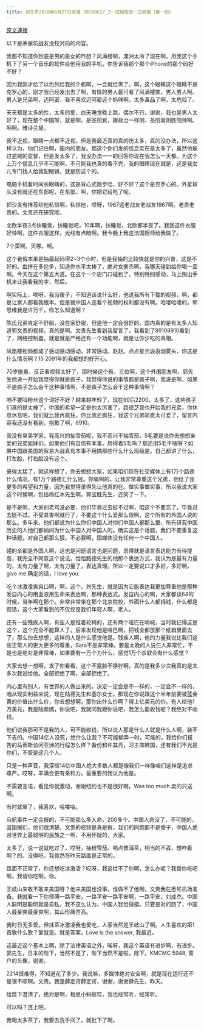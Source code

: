 ```yaml
---
title: 郭文贵2018年6月27日直播 20180627_2一边抽雪茄一边直播（第一段）
---
```


[原文連接](https://gnews.org/ThreadView/53477951)

以下是茅屎坑战友没校对前的内容。

  我都不知道你到底是男的是女的咋想？风满楼啊，澳洲太冷了现在啊。用我这个手机下了另一个音乐的软件给他用我的手机，你告诉我那个那个iPhone的那个码好不好？

  因为我刚才给了以色列给我的手机啊，一会就给黑了。啊，这个眼睛这个眼睛不是克罗心的，刚才我已经发出去了啊，有情的男人最可看了风满楼饰，男人男人啊。男人是兄弟啊，迈阿密，我不喜欢迈阿密这个妈咪啊，太多毒品了啊，太危险了。

  天天都是太多的性，太多的爱，白天睡觉晚上跳，偶尔不行。谢谢，我也是男人太好了，现在整个中国呀，就是啊。是圣阳衰，跟政治一样阴，圣阳衰阴胜阳帅啊。啊啊。雅诗兰黛。

  我不近视，眼睛一点都不近视。但是我最近真的真的伤太多，真的没办法，所以这样认为，你们记住啊，国内的朋友。那这个你们发的信息实在是太多了，虽然他躲过盗贼的监督，但是发太多了，我没办法一一的回答你现在我怎么一天都。为这个上万个信息几乎不可能啊，不可能我也真的看不完，我的眼睛现在就是，这是我女儿专门找人给我配眼镜，就是防这个的。

  电脑手机看时间长眼睛的，这是背心式跑步哈，好不好？这个是克罗心的。外星球队没有就还在东部呢，在东部。啊，你把它给吃了呢。

  把沙发有推荐给他私信啊，私信他，哎呀，1967这老战友老战友1967啊。老贵老贵的。文贵还在研究呢。

  北欧半夜3点快睡觉，快睡觉吧，10年啊，快睡觉，北欧都半夜了。我我这件衣服好帅啊，这件衣服这样。光线有点暗啊。我今晚上我这法国厨师给我做了。

  7个菜啊，天哪。啊。

  

  这个暑假本来是抽最起码得2~3个小时，但是我抽的比较快就是你的兴奋，这是不好的。血拼在多伦多，知道你水平太棒了，绝对女豪杰啊，我哪天碰到给你喝一壶啊。今天在这个第五大道。在这个一个店门口碰到了，特别特别感动，马上掏出手机来让我看我的字，然后。

  啊实际上，唉呀，我当傻子，不知道该说什么好，他说我所有下载的视频，啊，都是让家人都看我根本。但是就中国人连看个视频的权利都没有啊。哈喽哈喽的。郭思维我是许万千，你怎么知道啊？

  陈氏兄弟肯定不舒服，没在家舒服，但是他一定会很好的。国内真的是有太多人知道郭文贵的视频，真的是啊。文贵先生看到我留言了，我看到了89108910看到了，网络控制器。就是就是严格还有一个功能啊，就是让你少吃的真相。

  凤凰楼视频都成了感动感动感动，非常感动。赵赵。点点星光袅袅烟雾头，你这是什么情况啊？15 2091年的我都想的好开心。

  70岁能看，反正看视频太好了，那时候这个有。三位啊，这个外国朋友啊，郭先生他说一开始我觉得你就是疯子。我觉得你说的事情都是疯子啊，我说是啊，如果不是疯子怎么会干这种事情啊，不是疯子怎么会干这种事情啊？

  咱不要叫粉丝这个词好不好？越来越年轻了，现在90后2200。太多了，这些孩子们真的是太棒了，中国的希望一定是他太厉害了。路德芝我也开始我的兄弟，你休息休息吧，我们就比我再疯狂。你比我还疯狂，我这个兄弟简直太可爱了，留言内容我还没有看到，抱歉了啊，8910。

  我没有臭美学家，我高兴的抽雪茄呢，我不高兴不抽雪茄。5毛要是说你去想想亲爱的兄弟姐妹们，如果他们有自信有本事。用得着5毛吗？那还用5毛干啥呀？如果中国跟美国的贸易大战真有本事不用搞那些什么什么班级是。自己都讲了什么，打左脸，打右脸没有这个。

  录得太猛了，就这样想了，你去想想大家，如果咱们现在社交媒体上有1万个路德什么情况，有1万个路德汇什么钱。你唱啊的。让我非常尊重这个兄弟，他给了我更多的希望和力量，因为我觉得录得先让他真的在。做实事做实事，所以我说大家这个时候啊，包括杨红冰先生啊，郭宝胜先生，还笑了一下。

  是不是啊，大家别老骂没必要，他们毕竟过去挺不过啊，咱这个不要忘了，毕竟过去挺不过。不受其害啊就行了，不要这个什么爱那么很啊，这个所有的外国人说的那么。多年来，他们都说为什么你们中国人对你们中国人都那么狠，所有研究中国历史的人他们都纳闷为什么中国人对中国人的。确实这是个话题，我们不要重复这种话题，对自己都那么狠，不必要啊，国媒体没有任何一个中国人。

  碰的全都是外国人啊，这也是问题语言也是问题，录得就是语言表达能力有待提高，我完全不同意这个说法。恰恰路德先生的他那个表达方式，我认为是最有力量的，太有力量了啊，太有力量了，表达真理。所以一定要说口才多好，多好啊，give me.确定的话，I love you.

  吃个冰激凌爽爽口啊，啊，这个。刘先生，就是因为它能表达我更加尊重他是那种发自内心的用血液用生命来表达啊，那种表达式。发自内心的啊，大家都谈64的时候，当年啊在那个。非常非常坐在那个北京院校，外面什么人都捐钱，什么都是假话，这个大家看到的不仅仅是我们年轻人啊，老人。

  还有一些残疾人啊，有些人是推着轮椅的，还有两个哑巴在呐喊，当时我记得这是这个，这个完全不能算人了。后来发现他是哑巴啊，把钱全都放那个纸箱里面去了，那么你去想想，这样的人是什么感觉他是。残疾人啊，他的力量我说比我们这些正常人的更大更多的尊重，Sara不是非常棒。要是太晚的人说仨人非常忙，不是也是绝对是非常棒，如果要有一万个为什么，感觉1万个杀软会有什么感觉？

  大家去想一想啊，发了你看看，这个不露脸不狰狞啊，真的是我多少次我真的是太多次我说给他。全部拒绝了啊，全部拒绝了。

  

  

  内心里有别人，有世界的人做出来的。决定一定会是不一样的，一定会不一样的，咱从现实利益来说，现在陆德先生和塞尔女士。那现在你说跟这个半年前要被蓝金黄的价值出什么价，你去想想啊，那你出什么价啊？得上亿美元的价。有人给他1万美元，我是陆紫嫣，你说吧，我就问我跟你说吧，我怎么能收钱呢？我绝对不收钱。

  他们说我那可不是我的人，可不能收钱，所以说人那是什么人就是什么人啊，装不下去的。中国14亿人没死，绝什么让我？不可能糊弄一时，可能的，我给你们报告的马蒂斯访问亚洲的行程怎么样？备份和许其亮，习主席韩国，还有我们不光是你们，不管是这几个人。

  只是一种声音，我深信14亿中国人绝大多数人都是像我们一样像咱们这样是追求尊严。哎呀，丰满会更有亲和力。最重要的我认为他是。

  不需要言语，看见你就激动，谢谢纽约也不是很好啊。Was too much.卖的只送啊。

  有时就晕了，我喜欢，哈喽哈。

  马航事件一定会报的，不可能那么多人命，200多个。中国人命没了，不可能的，盗国贼们，他们很清楚。文贵的视频是真是假，我们的同胞都不是傻子，中国人绝对世界上最聪明的民族之一啊，不用怀疑的，大家。

  太多了，说一说就吃过了，哎呀，抽根雪茄。喝点普洱茶，相当的不孬，想咋着啊？的。没得吃。我竟然在昨天路面是正常的。

  路面不正常了，你还想吃冰激凌？哎呀，我这给不了你啊，怎么办呢？我替你吃吧啊。我请你吃啊，你。

  王岐山来敢不敢来美国呀？他来美国也没事，谁做不了他啊，文贵我在悉尼机场准备。我就看一下你师傅一路平安，一路平安一路平安啊，一路平安，刘成杰。中国人聪明是聪明就是自私，我不这么认为，中国人我觉得挺。只要是对的路了，中国人最豪爽最豪爽啊，其山形痛苦高。

  我时日无多爱。但抹茶冰激凌我也爱吃，人家当然是王岐山了啊。人生喜欢的第1首歌什么歌？爱就是。就是答案。Love is the answer, 我最近。

  这最近这个基本上啊，除了法律英语之外，唉呀，我这个英语有进步啊，有进步。郭先生，日本的陛下，当然不是了，陛下当然不是啦，陛下。KMCMC 5948, 窗户的头像，谢谢。

  2214很难得，不知道花了多少。我说嘛，多媒体绝对安全啊，就是现在运行还不是很不顺啊。文贵。我是薛定谔薛定谔，谢谢，谢谢薛先生，昨天。

  给陛下澄清了，绝对是啊，相思小蚂蚁哎，我也经常听，经常听。

  可以吗？连上吧。

  我喝太多茶了，我要去洗手间了。就批下了啊。
